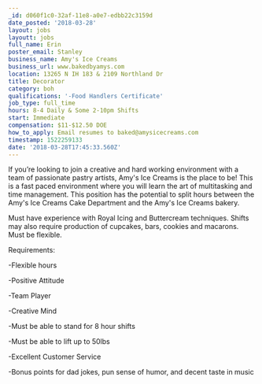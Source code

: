 ```yaml
---
_id: d060f1c0-32af-11e8-a0e7-edbb22c3159d
date_posted: '2018-03-28'
layout: jobs
layoutt: jobs
full_name: Erin
poster_email: Stanley
business_name: Amy's Ice Creams
business_url: www.bakedbyamys.com
location: 13265 N IH 183 & 2109 Northland Dr
title: Decorator
category: boh
qualifications: '-Food Handlers Certificate'
job_type: full_time
hours: 8-4 Daily & Some 2-10pm Shifts
start: Immediate
compensation: $11-$12.50 DOE
how_to_apply: Email resumes to baked@amysicecreams.com
timestamp: 1522259133
date: '2018-03-28T17:45:33.560Z'
---
```

If you’re looking to join a creative and hard working environment with a team of passionate pastry artists, Amy's Ice Creams is the place to be! This is a fast paced environment where you will learn the art of multitasking and time management. This position has the potential to split hours between the Amy's Ice Creams Cake Department and the Amy's Ice Creams bakery. 

Must have experience with Royal Icing and Buttercream techniques.  Shifts may also require production of cupcakes, bars, cookies and macarons. Must be flexible. 

Requirements:

-Flexible hours

-Positive Attitude

-Team Player

-Creative Mind

-Must be able to stand for 8 hour shifts

-Must be able to lift up to 50lbs

-Excellent Customer Service

-Bonus points for dad jokes, pun sense of humor, and decent taste in music
